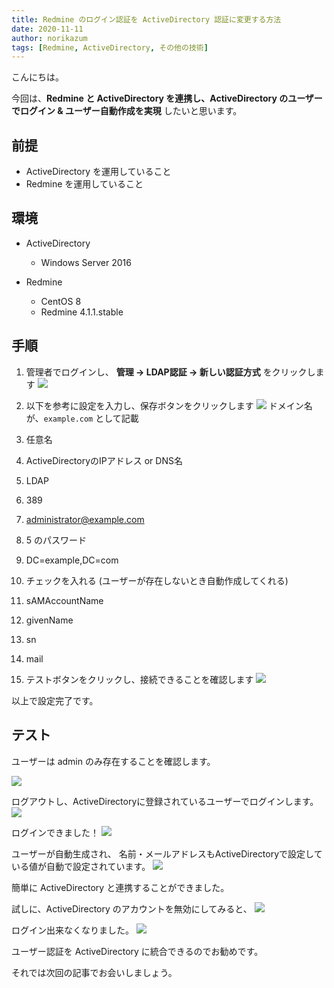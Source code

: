 ```yaml
---
title: Redmine のログイン認証を ActiveDirectory 認証に変更する方法
date: 2020-11-11
author: norikazum
tags: [Redmine, ActiveDirectory, その他の技術]
---
```


<span style="color:;">こんにちは。

今回は、**Redmine と ActiveDirectory を連携し、ActiveDirectory のユーザーでログイン & ユーザー自動作成を実現** したいと思います。

## 前提
- ActiveDirectory を運用していること
- Redmine を運用していること

## 環境
- ActiveDirectory
    - Windows Server 2016

- Redmine
    - CentOS 8
    - Redmine 4.1.1.stable

## 手順
1. 管理者でログインし、 **管理 → LDAP認証 → 新しい認証方式** をクリックします
![](images/how-to-change-redmine-login-authentication-to-active-directory-authentication-1.png)

2. 以下を参考に設定を入力し、保存ボタンをクリックします
![](images/how-to-change-redmine-login-authentication-to-active-directory-authentication-2.png)
ドメイン名が、`example.com` として記載
  1. 任意名
  2. ActiveDirectoryのIPアドレス or DNS名
  3. LDAP
  4. 389
  5. administrator@example.com
  6. 5 のパスワード
  7. DC=example,DC=com
  8. チェックを入れる (ユーザーが存在しないとき自動作成してくれる)
  9. sAMAccountName
  10. givenName
  11. sn
  12. mail

1. テストボタンをクリックし、接続できることを確認します
![](images/how-to-change-redmine-login-authentication-to-active-directory-authentication-3.png)

以上で設定完了です。

## テスト

ユーザーは admin のみ存在することを確認します。

![](images/how-to-change-redmine-login-authentication-to-active-directory-authentication-4.png)

ログアウトし、ActiveDirectoryに登録されているユーザーでログインします。
![](images/how-to-change-redmine-login-authentication-to-active-directory-authentication-5.png)

ログインできました！
![](images/how-to-change-redmine-login-authentication-to-active-directory-authentication-6.png)

ユーザーが自動生成され、 名前・メールアドレスもActiveDirectoryで設定している値が自動で設定されています。
![](images/how-to-change-redmine-login-authentication-to-active-directory-authentication-7.png)

簡単に ActiveDirectory と連携することができました。

試しに、ActiveDirectory のアカウントを無効にしてみると、
![](images/how-to-change-redmine-login-authentication-to-active-directory-authentication-8.png)

ログイン出来なくなりました。
![](images/how-to-change-redmine-login-authentication-to-active-directory-authentication-9.png)

ユーザー認証を ActiveDirectory に統合できるのでお勧めです。

それでは次回の記事でお会いしましょう。
